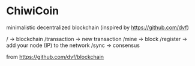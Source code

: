 # ChiwiCoin
minimalistic decentralized blockchain
(inspired by https://github.com/dvf)



/  -> blockchain
/transaction  -> new transaction
/mine  ->  block
/register  -> add your node (IP) to the network
/sync  -> consensus


from https://github.com/dvf/blockchain
